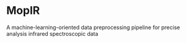 # MopIR
A machine-learning-oriented data preprocessing pipeline for precise analysis infrared spectroscopic data

